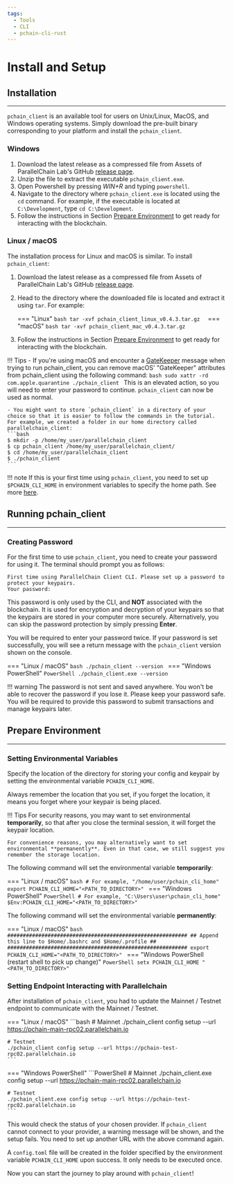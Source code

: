 ```yaml
---
tags:
  - Tools
  - CLI
  - pchain-cli-rust
---
```


# Install and Setup

## Installation
---

`pchain_client` is an available tool for users on Unix/Linux, MacOS, and Windows operating systems. Simply download the pre-built binary corresponding to your platform and install the `pchain_client`.


### Windows 

1. Download the latest release as a compressed file from Assets of ParallelChain Lab's GitHub [release page](https://github.com/parallelchain-io/pchain-client-cli/releases).
2. Unzip the file to extract the executable `pchain_client.exe`.
3. Open Powershell by pressing *WIN+R* and typing `powershell`.
4. Navigate to the directory where `pchain_client.exe` is located using the `cd` command. For example, if the executable is located at `C:\Development`, type `cd C:\Development`.
5. Follow the instructions in Section [Prepare Environment](#prepare-environment) to get ready for interacting with the blockchain.

### Linux / macOS

The installation process for Linux and macOS is similar. To install `pchain_client`:

1. Download the latest release as a compressed file from Assets of ParallelChain Lab's GitHub [release page](https://github.com/parallelchain-io/pchain-client-cli/releases).

2. Head to the directory where the downloaded file is located and extract it using `tar`. For example:

    === "Linux"
        ```bash
        tar -xvf pchain_client_linux_v0.4.3.tar.gz 
        ```
    === "macOS"
        ```bash
        tar -xvf pchain_client_mac_v0.4.3.tar.gz 
        ```

3. Follow the instructions in Section [Prepare Environment](#prepare-environment) to get ready for interacting with the blockchain.


!!! Tips
    - If you're using macOS and encounter a [GateKeeper](https://support.apple.com/en-gb/guide/security/sec5599b66df/web) message when trying to run pchain_client, you can remove macOS' "GateKeeper" attributes from pchain_client using the following command:
    ```bash
    sudo xattr -rd com.apple.quarantine ./pchain_client
    ```
    This is an elevated action, so you will need to enter your password to continue. `pchain_client` can now be used as normal.

    - You might want to store `pchain_client` in a directory of your choice so that it is easier to follow the commands in the tutorial. For example, we created a folder in our home directory called parallelchain_client:
    ```bash
    $ mkdir -p /home/my_user/parallelchain_client
    $ cp pchain_client /home/my_user/parallelchain_client/
    $ cd /home/my_user/parallelchain_client
    $ ./pchain_client
    ```


!!! note
    If this is your first time using `pchain_client`, you need to set up `$PCHAIN_CLI_HOME` in environment variables to specify the home path. See more [here](https://chlee.co/how-to-setup-environment-variables-for-windows-mac-and-linux/).

## Running pchain_client
---

### Creating Password

For the first time to use `pchain_client`, you need to create your password for using it. The terminal should prompt you as follows:

```text
First time using ParallelChain Client CLI. Please set up a password to protect your keypairs.
Your password: 
```

This password is only used by the CLI, and **NOT** associated with the blockchain. It is used for encryption and decryption of your keypairs so that the keypairs are stored in your computer more securely. Alternatively, you can skip the password protection by simply pressing **Enter**.

You will be required to enter your password twice. If your password is set successfully, you will see a return message with the `pchain_client` version shown on the console.

=== "Linux / macOS"
    ```bash
    ./pchain_client --version
    ```
=== "Windows PowerShell"
    ```PowerShell
    ./pchain_client.exe --version
    ```

!!! warning
    The password is not sent and saved anywhere. You won't be able to recover the password if you lose it. Please keep your password safe. You will be required to provide this password to submit transactions and manage keypairs later.


## Prepare Environment
---

### Setting Environmental Variables

Specify the location of the directory for storing your config and keypair by setting the environmental variable `PCHAIN_CLI_HOME`. 

Always remember the location that you set, if you forget the location, it means you forget where your keypair is being placed.

!!! Tips
    For security reasons, you may want to set environmental **temporarily**, so that after you close the terminal session, it will forget the keypair location.

    For convenience reasons, you may alternatively want to set environmental **permanently**. Even in that case, we still suggest you remember the storage location.

The following command will set the environmental variable **temporarily**:

=== "Linux / macOS"
    ```bash
    # For example, "/home/user/pchain_cli_home"
    export PCHAIN_CLI_HOME="<PATH_TO_DIRECTORY>"
    ```
=== "Windows PowerShell"
    ```PowerShell
    # For example, "C:\Users\user\pchain_cli_home"
    $Env:PCHAIN_CLI_HOME="<PATH_TO_DIRECTORY>"
    ```

The following command will set the environmental variable **permanently**:

=== "Linux / macOS"
    ```bash
    ##########################################################
    ## Append this line to $Home/.bashrc and $Home/.profile ##
    ##########################################################
    export PCHAIN_CLI_HOME="<PATH_TO_DIRECTORY>"
    ```
=== "Windows PowerShell (restart shell to pick up change)"
    ```PowerShell
    setx PCHAIN_CLI_HOME "<PATH_TO_DIRECTORY>"
    ```

### Setting Endpoint Interacting with Parallelchain

After installation of `pchain_client`, you had to update the Mainnet / Testnet endpoint to communicate with the Mainnet / Testnet. 

=== "Linux / macOS"
    ```bash
    # Mainnet
    ./pchain_client config setup --url https://pchain-main-rpc02.parallelchain.io

    # Testnet
    ./pchain_client config setup --url https://pchain-test-rpc02.parallelchain.io
    ```
=== "Windows PowerShell"
    ```PowerShell
    # Mainnet
    ./pchain_client.exe config setup --url https://pchain-main-rpc02.parallelchain.io
    
    # Testnet
    ./pchain_client.exe config setup --url https://pchain-test-rpc02.parallelchain.io
    ```

This would check the status of your chosen provider. If `pchain_client` cannot connect to your provider, a warning message will be shown, and the setup fails. You need to set up another URL with the above command again.

A `config.toml` file will be created in the folder specified by the environment variable `PCHAIN_CLI_HOME` upon success. It only needs to be executed once.

Now you can start the journey to play around with `pchain_client`!
